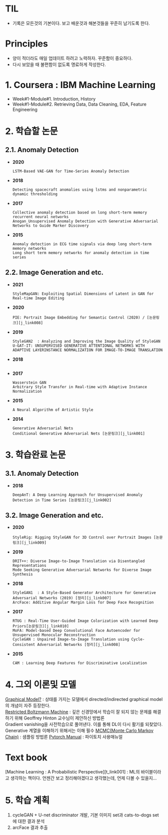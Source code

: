 # TIL
- 기록은 모든것의 기본이다. 보고 배운것과 해본것들을 꾸준히 남기도록 한다.
# Principles
- 양이 적더라도 매일 업데이트 하려고 노력하자. 꾸준함이 중요하다.  
- 다시 보았을 때 불편함이 없도록 명료하게 작성한다.


# 1. Coursera : IBM Machine Learning
- Week#1-Module#1. Introduction, History
- Week#1-Module#2. Retrieving Data, Data Cleaning, EDA, Feature Engineering
  
  
# 2. 학습할 논문


## 2.1. Anomaly Detection
* **2020**
    ```
    LSTM-Based VAE-GAN for Time-Series Anomaly Detection
    ```
* **2018**
    ```
    Detecting spacecraft anomalies using lstms and nonparametric dynamic thresholding
    ```
* **2017**
    ```
    Collective anomaly detection based on long short-term memory recurrent neural networks
    Anogan_Unsupervised Anomaly Detection with Generative Adversarial Networks to Guide Marker Discovery
    ```
* **2015**
    ```
    Anomaly detection in ECG time signals via deep long short-term memory networks
    Long short term memory networks for anomaly detection in time series

    ```






## 2.2. Image Generation and etc.
* **2021**
    ```
    StyleMapGAN: Exploiting Spatial Dimensions of Latent in GAN for Real-time Image Editing  
    ```
* **2020**
    ```
    PIE: Portrait Image Embedding for Semantic Control (2020) / [논문링크][j_link008]
    ```
* **2019**
    ```
    StyleGAN2  : Analyzing and Improving the Image Quality of StyleGAN
    U-GAT-IT: UNSUPERVISED GENERATIVE ATTENTIONAL NETWORKS WITH ADAPTIVE LAYERINSTANCE NORMALIZATION FOR IMAGE-TO-IMAGE TRANSLATION
    ```
* **2018**
    ```    
    
    ```
    
* **2017**
    ```
    Wasserstein GAN
    Arbitrary Style Transfer in Real-time with Adaptive Instance Normalization
    ```
* **2015**
    ```
    A Neural Algorithm of Artistic Style 
    ```
* **2014**
    ```
    Generative Adversarial Nets 
    Conditional Generative Adversarial Nets [논문링크][j_link001]
    ```

# 3. 학습완료 논문
## 3.1. Anomaly Detection
* **2018**
    ```
    DeepAnT: A Deep Learning Approach for Unsupervised Anomaly Detection in Time Series [논문링크][j_link002]
    ```
## 3.2. Image Generation and etc.
* **2020**
    ```
    StyleRig: Rigging StyleGAN for 3D Control over Portrait Images [논문링크][j_link009]
    ```
* **2019**
    ```
    DRIT++: Diverse Image-to-Image Translation via Disentangled Representations
    Mode Seeking Generative Adversarial Networks for Diverse Image Synthesis
    ```
* **2018**
    ```
    StyleGAN1  : A Style-Based Generator Architecture for Generative Adversarial Networks (2019) [정리][j_link007]
    ArcFace: Additive Angular Margin Loss for Deep Face Recognition
    ```
* **2017**
    ```
    RTUG : Real-Time User-Guided Image Colorization with Learned Deep Priors[논문링크][j_link010]
    MoFA: Model-based Deep Convolutional Face Autoencoder for Unsupervised Monocular Reconstruction
    CycleGAN : Unpaired Image-to-Image Translation using Cycle-Consistent Adversarial Networks [정리][j_link008]
    ```
* **2015**
    ```
    CAM : Learning Deep Features for Discriminative Localization
    ```

  
# 4. 그외 이론및 모델

[Graphical Model?][b_link001] : 상태를 가지는 모델에서 directed/indirected graphical model의 개념이 자주 등장한다.  
[Restricted Boltzmann Machine][b_link002] : 깊은 신경망에서 학습이 잘 되지 않는 문제를 해결하기 위해 Geoffrey Hinton 교수님이 제안하신 방법론  
Gradient vanishing을 사전학습으로 풀어낸다. 이를 통해 DL이 다시 활기를 되찾았다. Generative 계열을 이해하기 위해서는 이해 필수
[MCMC(Monte Carlo Markov Chain)][b_link003] : 샘플링 방법론
[Pytorch Manual][b_link004] : 파이토치 사용매뉴얼
 # Text book 
 [Machine Learning : A Probabilistic Perspective][t_link001] : ML의 바이블이라고 생각하는 책이다. 언젠간 보고 정리해야겠다고 생각했는데, 언제 다볼 수 있을지... 
   
# 5. 학습 계획
1. cycleGAN + U-net discriminator 개발, 기본 이미지 set과 cats-to-dogs set에 대한 결과 분석
2. arcFace 결과 추출

[j_link001]: <https://arxiv.org/pdf/1508.06576.pd>
[j_link002]: <https://ieeexplore.ieee.org/document/8581424>
[j_link003]: <https://ieeexplore.ieee.org/document/9171158>
[j_link004]: <https://www.technicaljournalsonline.com/ijeat/VOL%20V/IJAET%20VOL%20V%20ISSUE%20I%20JANUARY%20MARCH%202014/IJAETVol%20V%20Issue%20I%20Article%207.pdf>
[j_link005]: <https://ieeexplore.ieee.org/document/1542519>
[j_link006]: <https://arxiv.org/abs/1711.04322>
[j_link007]: <https://github.com/kyugorithm/TIL/blob/main/journal/PG_GAN.md>
[j_link008]: <https://github.com/kyugorithm/TIL/blob/main/journal/J006_cycleGAN.md>
[j_link008]: <https://dl.acm.org/doi/abs/10.1145/3414685.3417803>
[j_link009]: <https://arxiv.org/pdf/2004.00121.pdf>
[j_link010]: <https://github.com/kyugorithm/TIL/blob/main/journal/J007_RTUG.md>
[b_link001]: <https://medium.com/@chullino/graphical-model%EC%9D%B4%EB%9E%80-%EB%AC%B4%EC%97%87%EC%9D%B8%EA%B0%80%EC%9A%94-2d34980e6d1f>
[b_link002]: <https://github.com/kyugorithm/TIL/blob/main/Theory/RestrictedBoltzmannMachine.md>
[b_link003]: <https://github.com/kyugorithm/TIL/blob/main/Theory/MCMC.md>
[b_link003]: <https://github.com/kyugorithm/TIL/blob/main/ML_APP.md>
[b_link004]: <https://pytorch.org/tutorials/beginner/pytorch_with_examples.html#nn-module>

[nam]: <https://github.com/namjunemy/TIL#%EC%9E%91%EC%84%B1-%EA%B7%9C%EC%B9%99>
